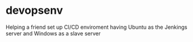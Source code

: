# devopsenv
Helping a friend set up CI/CD enviroment having Ubuntu as the Jenkings server and Windows as a slave server

